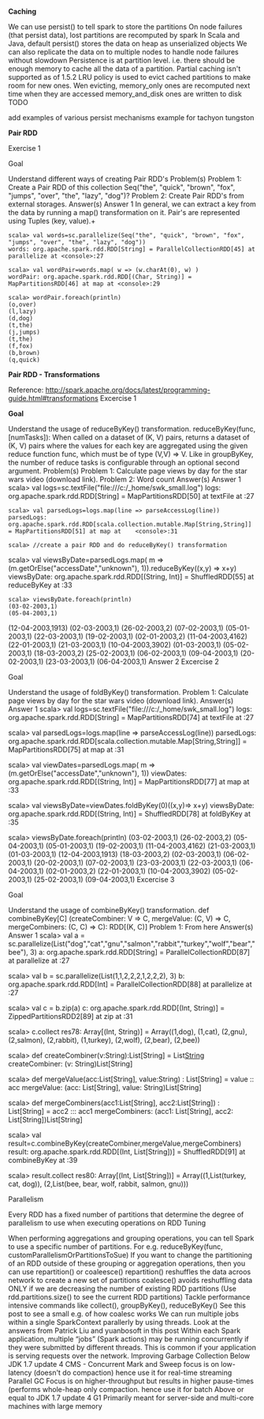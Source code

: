 **Caching**

We can use persist() to tell spark to store the partitions
On node failures (that persist data), lost partitions are recomputed by spark
In Scala and Java, default persist() stores the data on heap as unserialized objects
We can also replicate the data on to multiple nodes to handle node failures without slowdown
Persistence is at partition level. i.e. there should be enough memory to cache all the data of a partition. Partial caching isn't supported as of 1.5.2
LRU policy is used to evict cached partitions to make room for new ones. Wen evicting,
memory_only ones are recomputed next time when they are accessed
memory_and_disk ones are written to disk
TODO

add examples of various persist mechanisms
example for tachyon
tungston



**Pair RDD**

Exercise 1

Goal

Understand different ways of creating Pair RDD's
Problem(s)
    Problem 1: Create a Pair RDD of this collection Seq("the", "quick", "brown", "fox", "jumps", "over", "the", "lazy",     "dog")?
    Problem 2: Create Pair RDD's from external storages.
Answer(s)
    Answer 1
    In general, we can extract a key from the data by running a map() transformation on it. Pair's are represented using     Tuples (key, value).+

    scala> val words=sc.parallelize(Seq("the", "quick", "brown", "fox", "jumps", "over", "the", "lazy", "dog"))
    words: org.apache.spark.rdd.RDD[String] = ParallelCollectionRDD[45] at parallelize at <console>:27

    scala> val wordPair=words.map( w => (w.charAt(0), w) )
    wordPair: org.apache.spark.rdd.RDD[(Char, String)] = MapPartitionsRDD[46] at map at <console>:29

    scala> wordPair.foreach(println)
    (o,over)
    (l,lazy)
    (d,dog)
    (t,the)
    (j,jumps)
    (t,the)
    (f,fox)
    (b,brown)
    (q,quick)




**Pair RDD - Transformations**

Reference: http://spark.apache.org/docs/latest/programming-guide.html#transformations
Excercise 1

**Goal**

Understand the usage of reduceByKey() transformation.
   reduceByKey(func, [numTasks]): When called on a dataset of (K, V) pairs, returns a dataset of (K, V) pairs where the     values for each key are aggregated using the given reduce function func, which must be of type (V,V) => V. Like in       groupByKey, the number of reduce tasks is configurable through an optional second argument.
Problem(s)
Problem 1: Calculate page views by day for the star wars video (download link).
Problem 2: Word count
Answer(s)
Answer 1
    scala> val logs=sc.textFile("file:///c:/_home/swk_small.log")
    logs: org.apache.spark.rdd.RDD[String] = MapPartitionsRDD[50] at textFile at <console>:27

    scala> val parsedLogs=logs.map(line => parseAccessLog(line))
    parsedLogs: org.apache.spark.rdd.RDD[scala.collection.mutable.Map[String,String]] = MapPartitionsRDD[51] at map at    <console>:31

    scala> //create a pair RDD and do reduceByKey() transformation

   scala> val viewsByDate=parsedLogs.map( m => (m.getOrElse("accessDate","unknown"), 1)).reduceByKey((x,y) => x+y)
   viewsByDate: org.apache.spark.rdd.RDD[(String, Int)] = ShuffledRDD[55] at reduceByKey at <console>:33

    scala> viewsByDate.foreach(println)
    (03-02-2003,1)
    (05-04-2003,1)
(12-04-2003,1913)
(02-03-2003,1)
(26-02-2003,2)
(07-02-2003,1)
(05-01-2003,1)
(22-03-2003,1)
(19-02-2003,1)
(02-01-2003,2)
(11-04-2003,4162)
(22-01-2003,1)
(21-03-2003,1)
(10-04-2003,3902)
(01-03-2003,1)
(05-02-2003,1)
(18-03-2003,2)
(25-02-2003,1)
(06-02-2003,1)
(09-04-2003,1)
(20-02-2003,1)
(23-03-2003,1)
(06-04-2003,1)
Answer 2
Excercise 2

Goal

Understand the usage of foldByKey() transformation.
Problem 1: Calculate page views by day for the star wars video (download link).
Answer(s)
Answer 1
scala> val logs=sc.textFile("file:///c:/_home/swk_small.log")
logs: org.apache.spark.rdd.RDD[String] = MapPartitionsRDD[74] at textFile at <console>:27

scala> val parsedLogs=logs.map(line => parseAccessLog(line))
parsedLogs: org.apache.spark.rdd.RDD[scala.collection.mutable.Map[String,String]] = MapPartitionsRDD[75] at map at <console>:31

scala> val viewDates=parsedLogs.map( m => (m.getOrElse("accessDate","unknown"), 1))
viewDates: org.apache.spark.rdd.RDD[(String, Int)] = MapPartitionsRDD[77] at map at <console>:33

scala> val viewsByDate=viewDates.foldByKey(0)((x,y)=> x+y)
viewsByDate: org.apache.spark.rdd.RDD[(String, Int)] = ShuffledRDD[78] at foldByKey at <console>:35

scala> viewsByDate.foreach(println)
(03-02-2003,1)
(26-02-2003,2)
(05-04-2003,1)
(05-01-2003,1)
(19-02-2003,1)
(11-04-2003,4162)
(21-03-2003,1)
(01-03-2003,1)
(12-04-2003,1913)
(18-03-2003,2)
(02-03-2003,1)
(06-02-2003,1)
(20-02-2003,1)
(07-02-2003,1)
(23-03-2003,1)
(22-03-2003,1)
(06-04-2003,1)
(02-01-2003,2)
(22-01-2003,1)
(10-04-2003,3902)
(05-02-2003,1)
(25-02-2003,1)
(09-04-2003,1)
Excercise 3

Goal

Understand the usage of combineByKey() transformation.
def combineByKey[C] (createCombiner: V => C, mergeValue: (C, V) => C, mergeCombiners: (C, C) => C): RDD[(K, C)]
Problem 1: From here
Answer(s)
Answer 1
scala> val a = sc.parallelize(List("dog","cat","gnu","salmon","rabbit","turkey","wolf","bear","bee"), 3)
a: org.apache.spark.rdd.RDD[String] = ParallelCollectionRDD[87] at parallelize at <console>:27

scala> val b = sc.parallelize(List(1,1,2,2,2,1,2,2,2), 3)
b: org.apache.spark.rdd.RDD[Int] = ParallelCollectionRDD[88] at parallelize at <console>:27

scala> val c = b.zip(a)
c: org.apache.spark.rdd.RDD[(Int, String)] = ZippedPartitionsRDD2[89] at zip at <console>:31

scala> c.collect
res78: Array[(Int, String)] = Array((1,dog), (1,cat), (2,gnu), (2,salmon), (2,rabbit), (1,turkey), (2,wolf), (2,bear), (2,bee))

scala> def createCombiner(v:String):List[String] = List[String](v)
createCombiner: (v: String)List[String]

scala> def mergeValue(acc:List[String], value:String) : List[String] = value :: acc
mergeValue: (acc: List[String], value: String)List[String]

scala> def mergeCombiners(acc1:List[String], acc2:List[String]) : List[String] = acc2 ::: acc1
mergeCombiners: (acc1: List[String], acc2: List[String])List[String]

scala> val result=c.combineByKey(createCombiner,mergeValue,mergeCombiners)
result: org.apache.spark.rdd.RDD[(Int, List[String])] = ShuffledRDD[91] at combineByKey at <console>:39

scala> result.collect
res80: Array[(Int, List[String])] = Array((1,List(turkey, cat, dog)), (2,List(bee, bear, wolf, rabbit, salmon, gnu)))



Parallelism

Every RDD has a fixed number of partitions that determine the degree of parallelism to use when executing operations on RDD
Tuning

When performing aggregations and grouping operations, you can tell Spark to use a specific number of partitions. For e.g. reduceByKey(func, customParallelismOrPartitionsToSue)
If you want to change the partitioning of an RDD outside of these grouping or aggregation operations, then you can use repartition() or coaleesce()
repartition() reshuffles the data acroos network to create a new set of partitions
coalesce() avoids reshuffling data ONLY if we are decreasing the number of existing RDD partitions (Use rdd.partitions.size() to see the current RDD partitions)
Tackle performance intensive commands like collect(), groupByKey(), reduceByKey()
See this post to see a small e.g. of how coalesc works
We can run multiple jobs within a single SparkContext parallerly by using threads. Look at the answers from Patrick Liu and yuanbosoft in this post
Within each Spark application, multiple “jobs” (Spark actions) may be running concurrently if they were submitted by different threads. This is common if your application is serving requests over the network.
Improving Garbage Collection
Below JDK 1.7 update 4
CMS - Concurrent Mark and Sweep
focus is on low-latency (doesn't do compaction)
hence use it for real-time streaming
Parallel GC
Focus is on higher-throughput but results in higher pause-times (performs whole-heap only compaction.
hence use it for batch
Above or equal to JDK 1.7 update 4
G1
Primarily meant for server-side and multi-core machines with large memory


